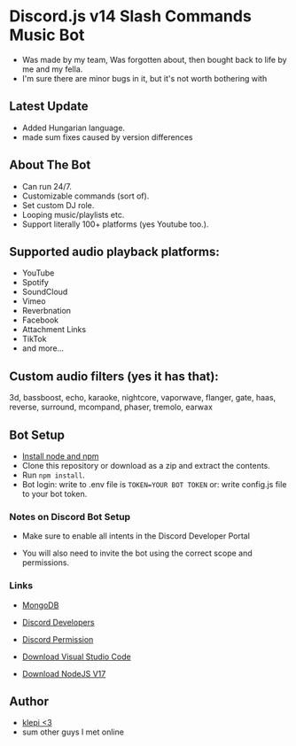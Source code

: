 # Discord.js v14 Slash Commands Music Bot
- Was made by my team, Was forgotten about, then bought back to life by me and my fella.
- I'm sure there are minor bugs in it, but it's not worth bothering with
## Latest Update
- Added Hungarian language.
- made sum fixes caused by version differences

## About The Bot
- Can run 24/7.
- Customizable commands (sort of).
- Set custom DJ role.
- Looping music/playlists etc.
- Support literally 100+ platforms (yes Youtube too.).


## Supported audio playback platforms:
- YouTube
- Spotify 
- SoundCloud 
- Vimeo
- Reverbnation
- Facebook
- Attachment Links
- TikTok
- and more...

## Custom audio filters (yes it has that):
3d, bassboost, echo, karaoke, nightcore, vaporwave, flanger, gate, haas, reverse, surround, mcompand, phaser, tremolo, earwax

## Bot Setup
- [Install node and npm](https://docs.npmjs.com/downloading-and-installing-node-js-and-npm#using-a-node-version-manager-to-install-nodejs-and-npm)
- Clone this repository or download as a zip and extract the contents.
- Run `npm install`.
- Bot login: write to .env file is `TOKEN=YOUR BOT TOKEN` or: write config.js file to your bot token.


### Notes on Discord Bot Setup
- Make sure to enable all intents in the Discord Developer Portal

- You will also need to invite the bot using the correct scope and permissions.

### Links

- [MongoDB](https://mongodb.com)

- [Discord Developers](https://discord.dev)

- [Discord Permission](https://bit.ly/3L4RZpi)

- [Download Visual Studio Code](https://code.visualstudio.com/download)

- [Download NodeJS V17](https://nodejs.org/)


## Author

- [klepi <3](https://github.com/Adklps)
- sum other guys I met online
